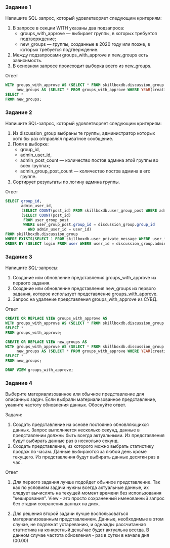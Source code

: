 ### Задание 1

Напишите SQL-запрос, который удовлетворяет следующим критериям:

1. В запросе в секции WITH указаны два подзапроса:
    * groups_with_approve — выбирает группы, в которых требуется подтверждение;
    * new_groups — группы, созданные в 2020 году или позже, в которых требуется подтверждение.
2. Между подзапросами groups_with_approve и new_groups есть зависимость.
3. В основном запросе происходит выборка всего из new_groups.

Ответ

```sql
WITH groups_with_approve AS (SELECT * FROM skillboxdb.discussion_group WHERE approve_required = TRUE),
     new_groups AS (SELECT * FROM groups_with_approve WHERE YEAR(creation_time) >= 2020)
SELECT *
FROM new_groups;
```

### Задание 2

Напишите SQL-запрос, который удовлетворяет следующим критериям:

1. Из discussion_group выбраны те группы, администратор которых хотя бы раз отправлял приватное сообщение.
2. Поля в выборке:
    * group_id,
    * admin_user_id,
    * admin_post_count — количество постов админа этой группы во всех группах;
    * admin_group_post_count — количество постов админа в его группе.
3. Сортирует результаты по логину админа группы.

Ответ

```sql
SELECT group_id,
       admin_user_id,
       (SELECT COUNT(post_id) FROM skillboxdb.user_group_post WHERE admin_user_id = user_id) AS admin_post_count,
       (SELECT COUNT(post_id)
        FROM user_group_post
        WHERE user_group_post.group_id = discussion_group.group_id
          AND admin_user_id = user_id)                                            AS admin_group_post_count
FROM skillboxdb.discussion_group
WHERE EXISTS(SELECT 1 FROM skillboxdb.user_private_message WHERE user_from_id = admin_user_id)
ORDER BY (SELECT login FROM user WHERE user_id = discussion_group.admin_user_id);
```

### Задание 3

Напишите SQL-запросы:

1. Создание или обновление представления groups_with_approve из первого задания.
2. Создание или обновление представления new_groups из первого задания, которое использует представление
   groups_with_approve.
3. Запрос на удаление представления groups_with_approve из СУБД.

Ответ

```sql
CREATE OR REPLACE VIEW groups_with_approve AS
WITH groups_with_approve AS (SELECT * FROM skillboxdb.discussion_group WHERE approve_required = TRUE)
SELECT *
FROM groups_with_approve;
```

```sql
CREATE OR REPLACE VIEW new_groups AS
WITH groups_with_approve AS (SELECT * FROM skillboxdb.discussion_group WHERE approve_required = TRUE),
     new_groups AS (SELECT * FROM groups_with_approve WHERE YEAR(creation_time) >= 2020)
SELECT *
FROM new_groups;
```

```sql
DROP VIEW groups_with_approve;
```

### Задание 4

Выберите материализованное или обычное представление для описанных задач.
Если выбрали материализованное представление, укажите частоту обновления данных.
Обоснуйте ответ.

Задачи:

1. Создать представление на основе постоянно обновляющихся данных. Запрос выполняется несколько секунд, данные в
   представлении должны быть всегда актуальными. Из представления будут выбирать данные раз в несколько секунд.
2. Создать представление, из которого можно выбрать статистику продаж по часам. Данные выбираются за любой день кроме
   текущего. Из представления будут выбирать данные десятки раз в час.

Ответ

1. Для первого задания лучше подойдет обычное представление.
   Так как по условиям задачи нужны всегда актуальные данные,
   их следует вычислять на текущей момент времени без использования "кеширования".
   View - это просто сохраненный именованный запрос без стадии сохранения данных на диск.

2. Для решения второй задачи лучше воспользоваться материализованным представлением.
   Данные, необходимые в этом случае, не подлежат устареванию, и однажды рассчитанная статистика
   на конкретный день/час будет актуальна всегда.
   В данном случае частота обновления - раз в сутки в начале дня (00.00)
